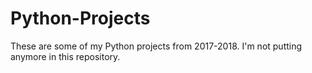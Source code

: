 # Python-Projects
These are some of my Python projects from 2017-2018.
I'm not putting anymore in this repository.
